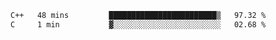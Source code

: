 
<!--START_SECTION:waka-->

```txt
C++   48 mins         ████████████████████████▒   97.32 %
C     1 min           ▓░░░░░░░░░░░░░░░░░░░░░░░░   02.68 %
```

<!--END_SECTION:waka-->

